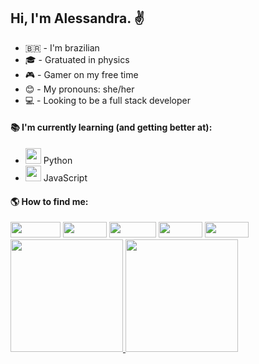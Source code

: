 ## Hi, I'm Alessandra. :v:

- :brazil: - I'm brazilian
- :mortar_board: - Gratuated in physics
- :video_game: - Gamer on my free time
- :blush: - My pronouns: she/her
- :computer: - Looking to be a full stack developer

#### :books: I'm currently learning (and getting better at): 
- <img src="https://cdn.jsdelivr.net/gh/devicons/devicon/icons/python/python-original.svg" width="25" height="25"/> Python
- <img src="https://cdn.jsdelivr.net/gh/devicons/devicon/icons/javascript/javascript-original.svg" width="25" height="25" /> JavaScript

#### :earth_americas: How to find me:
 
<div>
  <a href="https://www.linkedin.com/in/alessandra-oliveira-049247228/" target="_blank"><img src="https://img.shields.io/badge/-LinkedIn-%230077B5?style=for-the-badge&logo=linkedin&logoColor=white" target="_blank" width="80" height="25"></a>   
  <a href = "mailto:alessandrasantosoliveira10@gmail.com"><img src="https://img.shields.io/badge/Gmail-D14836?style=for-the-badge&logo=gmail&logoColor=white" target="_blank" width="70" height="25"></a>
  <a href = "mailto:alessandra_santos_oliveira@hotmail.com"><img src="https://img.shields.io/badge/Outlook-4169E1?style=for-the-badge&logo=gmail&logoColor=white" target="_blank" width="75" height="25"></a>
  <a href="https://twitter.com/itsale_o" target="_blank"><img src="https://img.shields.io/badge/Twitter-00acee?style=for-the-badge&logo=twitter&logoColor=white" target="_blank" width="70" height="25"></a> 
  <a href="https://www.twitch.tv/itsale_o" target="_blank"><img src="https://img.shields.io/badge/Twitch-9146FF?style=for-the-badge&logo=twitch&logoColor=white" target="_blank" width="70" height="25"></a>
</div>

<div>
<a href="https://github.com/itsale-o">
<img height="180em" src="https://github-readme-stats.vercel.app/api/top-langs/?username=itsale-o&layout=compact&langs_count=7&theme=dracula"/>
<img height="180em" src="https://github-readme-stats.vercel.app/api?username=itsale-o&show_icons=true&theme=dracula&include_all_commits=true&count_private=true"/>
</div>
  
